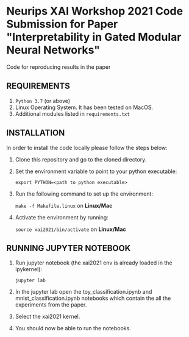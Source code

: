 Neurips XAI Workshop 2021 Code Submission for Paper "Interpretability in Gated Modular Neural Networks"
=======================================================================================================

Code for reproducing results in the paper

REQUIREMENTS
------------

1. ``Python 3.7`` (or above)
2. Linux Operating System. It has been tested on MacOS. 
3. Additional modules listed in ``requirements.txt``

INSTALLATION 
------------

In order to install the code locally please follow the steps below:

1. Clone this repository and go to the cloned directory.

2. Set the environment variable to point to your python executable:

   `export PYTHON=<path to python executable>`

3. Run the following command to set up the environment:

   `make -f Makefile.linux` on **Linux/Mac**

4. Activate the environment by running:

   `source xai2021/bin/activate` on **Linux/Mac**


RUNNING JUPYTER NOTEBOOK
------------------------

1. Run jupyter notebook (the xai2021 env is already loaded in the ipykernel):

   `jupyter lab`

2. In the jupyter lab open the toy_classification.ipynb and mnist_classification.ipynb notebooks which contain the all the experiments from the paper.

3. Select the xai2021 kernel.

4. You should now be able to run the notebooks.

